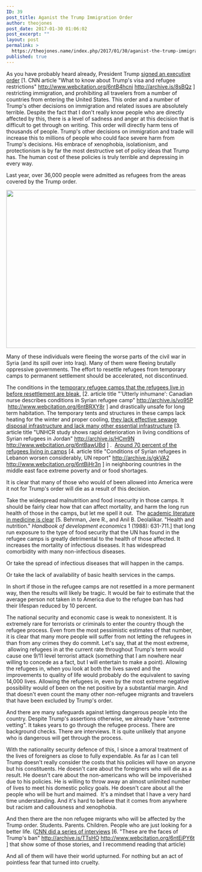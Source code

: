 ```yaml
---
ID: 39
post_title: Aganist the Trump Immigration Order
author: theojones
post_date: 2017-01-30 01:06:02
post_excerpt: ""
layout: post
permalink: >
  https://theojones.name/index.php/2017/01/30/aganist-the-trump-immigration-order/
published: true
---
```

As you have probably heard already, President Trump <a href="http://www.cnn.com/2017/01/28/politics/trump-immigration-refugees-visa-policy/index.html">signed an executive order</a> [1. CNN article "What to know about Trump's visa and refugee restrictions" <a href="http://www.webcitation.org/6ntB4hcni">http://www.webcitation.org/6ntB4hcni</a> <a href="http://archive.is/8sBQz">http://archive.is/8sBQz</a> ] restricting immigration, and prohibiting all travelers from a number of countries from entering the United States. This order and a number of Trump's other decisions on immigration and related issues are absolutely terrible. Despite the fact that I don't really know people who are directly affected by this, there is a level of sadness and anger at this decision that is difficult to get through on writing. This order will directly harm tens of thousands of people. Trump's other decisions on immigration and trade will increase this to millions of people who could face severe harm from Trump's decisions. His embrace of xenophobia, isolationism, and protectionism is by far the most destructive set of policy ideas that Trump has. The human cost of these policies is truly terrible and depressing in every way.

Last year, over 36,000 people were admitted as refugees from the areas covered by the Trump order.

<img class="alignnone size-full wp-image-44" src="https://theojones.name/wp-content/uploads/2017/01/Screenshot-from-2017-01-29-16-07-49.png" alt="" width="785" height="420" />

Many of these individuals were fleeing the worse parts of the civil war in Syria (and its spill over into Iraq). Many of them were fleeing brutally oppressive governments. The effort to resettle refugees from temporary camps to permanent settlement should be accelerated, not discontinued.

The conditions in the <a href="http://www.ctvnews.ca/canada/utterly-inhumane-canadian-nurse-describes-conditions-in-syrian-refugee-camp-1.2680412">temporary refugee camps that the refugees live in before resettlement are bleak,</a> [2. article title "'Utterly inhumane': Canadian nurse describes conditions in Syrian refugee camp" <a href="http://archive.is/vo95P">http://archive.is/vo95P</a>  <a href="http://www.webcitation.org/6ntBRXY8r">http://www.webcitation.org/6ntBRXY8r</a> ] and drastically unsafe for long term habitation. The temporary tents and structures in these camps lack heating for the winter and proper cooling, <a href="http://unhcr.org.au/news/unhcr-study-shows-rapid-deterioration-in-living-conditions-of-syrian-refugees-in-jordan/">they lack effective sewage disposal infrastructure and lack many other essential infrastructure</a> [3. article title "UNHCR study shows rapid deterioration in living conditions of Syrian refugees in Jordan" <a href="http://archive.is/HCm9N">http://archive.is/HCm9N</a> <a href="http://www.webcitation.org/6ntBawUBd">http://www.webcitation.org/6ntBawUBd</a> ] .  <a href="http://www.un.org/apps/news/story.asp?NewsID=52893#.WI55w_ErLCI">Around 70 percent of the refugees living in camps</a> [4. article title "Conditions of Syrian refugees in Lebanon worsen considerably, UN report" <a href="http://archive.is/gkVA2">http://archive.is/gkVA2</a> <a href="http://www.webcitation.org/6ntBjHr3n">http://www.webcitation.org/6ntBjHr3n</a> ] in neighboring countries in the middle east face extreme poverty and or food shortages.

It is clear that many of those who would of been allowed into America were it not for Trump's order will die as a result of this decision.

Take the widespread malnutrition and food insecurity in those camps. It should be fairly clear how that can affect mortality, and harm the long run health of those in the camps, but let me spell it out.  The <a href="http://www.sciencedirect.com/science/article/pii/S1573447188010174">academic literature in medicine is clear</a> [5. Behrman, Jere R., and Anil B. Deolalikar. "Health and nutrition." <i>Handbook of development economics</i> 1 (1988): 631-711.] that long run exposure to the type of food security that the UN has found in the refugee camps is greatly detrimental to the health of those affected. It increases the mortality of infectious diseases. It has widespread comorbidity with many non-infectious diseases.

Or take the spread of infectious diseases that will happen in the camps.

Or take the lack of availability of basic health services in the camps.

In short if those in the refugee camps are not resettled in a more permanent way, then the results will likely be tragic. It would be fair to estimate that the average person not taken in to America due to the refugee ban has had their lifespan reduced by 10 percent.

The national security and economic case is weak to nonexistent. It is extremely rare for terrorists or criminals to enter the country though the refugee process. Even from the most pessimistic estimates of that number, it is clear that many more people will suffer from not letting the refugees in than from any crimes they do commit. Let's say, that at the most extreme,  allowing refugees in at the current rate throughout Trump's term would cause one 9/11 level terrorist attack (something that I am nowhere near willing to concede as a fact, but I will entertain to make a point). Allowing the refugees in, when you look at both the lives saved and the improvements to quality of life would probably do the equivalent to saving 14,000 lives. Allowing the refugees in, even by the most extreme negative possibility would of been on the net positive by a substantial margin. And that doesn't even count the many other non-refugee migrants and travelers that have been excluded by Trump's order.

And there are many safeguards against letting dangerous people into the country. Despite Trump's assertions otherwise, we already have "extreme vetting". It takes years to go through the refugee process. There are background checks. There are interviews. It is quite unlikely that anyone who is dangerous will get through the process.

With the nationality security defence of this, I since a amoral treatment of the lives of foreigners as close to fully expendable. As far as I can tell Trump doesn't really consider the costs that his policies will have on anyone but his constituents. He doesn't care about the foreigners who will die as a result. He doesn't care about the non-americans who will be impoverished due to his policies. He is willing to throw away an almost unlimited number of lives to meet his domestic policy goals. He doesn't care about all the people who will be hurt and maimed.  It's a mindset that I have a very hard time understanding. And it's hard to believe that it comes from anywhere but racism and callousness and xenophobia.

And then there are the non refugee migrants who will be affected by the Trump order. Students. Parents. Children. People who are just looking for a better life. (<a href="http://www.cnn.com/interactive/2017/01/politics/immigration-ban-stories/">CNN did a series of interviews</a> [6. "These are the faces of Trump's ban" <a href="http://archive.is/TTsHO">http://archive.is/TTsHO</a> <a href="http://www.webcitation.org/6ntEjPY6t">http://www.webcitation.org/6ntEjPY6t</a> ] that show some of those stories, and I recommend reading that article)

And all of them will have their world upturned. For nothing but an act of pointless fear that turned into cruelty.